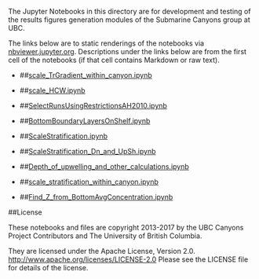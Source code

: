 The Jupyter Notebooks in this directory are for development and testing of
the results figures generation modules of the Submarine Canyons group at UBC.

The links below are to static renderings of the notebooks via
[nbviewer.jupyter.org](http://nbviewer.jupyter.org/).
Descriptions under the links below are from the first cell of the notebooks
(if that cell contains Markdown or raw text).

* ##[scale_TrGradient_within_canyon.ipynb](http://nbviewer.jupyter.org/urls/bitbucket.org/canyonsubc/outputanalysisnotebooks/raw/tip/scaling/scale_TrGradient_within_canyon.ipynb)  
    
* ##[scale_HCW.ipynb](http://nbviewer.jupyter.org/urls/bitbucket.org/canyonsubc/outputanalysisnotebooks/raw/tip/scaling/scale_HCW.ipynb)  
    
* ##[SelectRunsUsingRestrictionsAH2010.ipynb](http://nbviewer.jupyter.org/urls/bitbucket.org/canyonsubc/outputanalysisnotebooks/raw/tip/scaling/SelectRunsUsingRestrictionsAH2010.ipynb)  
    
* ##[BottomBoundaryLayersOnShelf.ipynb](http://nbviewer.jupyter.org/urls/bitbucket.org/canyonsubc/outputanalysisnotebooks/raw/tip/scaling/BottomBoundaryLayersOnShelf.ipynb)  
    
* ##[ScaleStratification.ipynb](http://nbviewer.jupyter.org/urls/bitbucket.org/canyonsubc/outputanalysisnotebooks/raw/tip/scaling/ScaleStratification.ipynb)  
    
* ##[ScaleStratification_Dn_and_UpSh.ipynb](http://nbviewer.jupyter.org/urls/bitbucket.org/canyonsubc/outputanalysisnotebooks/raw/tip/scaling/ScaleStratification_Dn_and_UpSh.ipynb)  
    
* ##[Depth_of_upwelling_and_other_calculations.ipynb](http://nbviewer.jupyter.org/urls/bitbucket.org/canyonsubc/outputanalysisnotebooks/raw/tip/scaling/Depth_of_upwelling_and_other_calculations.ipynb)  
    
* ##[scale_stratification_within_canyon.ipynb](http://nbviewer.jupyter.org/urls/bitbucket.org/canyonsubc/outputanalysisnotebooks/raw/tip/scaling/scale_stratification_within_canyon.ipynb)  
    
* ##[Find_Z_from_BottomAvgConcentration.ipynb](http://nbviewer.jupyter.org/urls/bitbucket.org/canyonsubc/outputanalysisnotebooks/raw/tip/scaling/Find_Z_from_BottomAvgConcentration.ipynb)  
    

##License

These notebooks and files are copyright 2013-2017
by the UBC Canyons Project Contributors
and The University of British Columbia.

They are licensed under the Apache License, Version 2.0.
http://www.apache.org/licenses/LICENSE-2.0
Please see the LICENSE file for details of the license.
